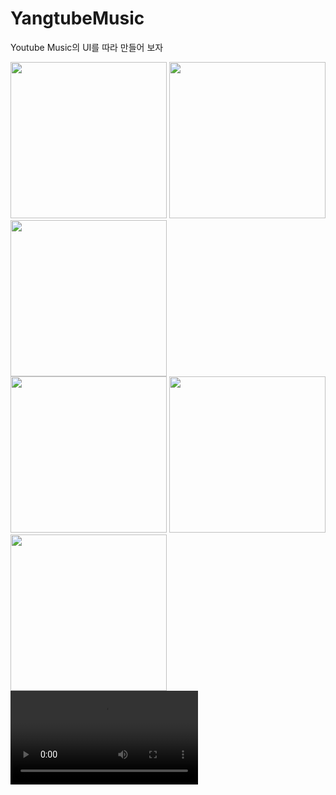# YangtubeMusic
Youtube Music의 UI를 따라 만들어 보자
<div>
<img src="https://user-images.githubusercontent.com/65935582/187639784-a44943b3-6e71-4cd4-8c84-4a6b4e77c967.png" width="250px"/>
<img src="https://user-images.githubusercontent.com/65935582/187639797-8af43e08-82a1-462f-aad4-5a81a09622a1.png" width="250px"/>
<img src="https://user-images.githubusercontent.com/65935582/187639800-17f34eb8-2a8e-4899-8843-96808c4328cb.png" width="250px"/>
<div/>

<div>
<img src="https://user-images.githubusercontent.com/65935582/187639802-9bd02ee4-533f-47b4-a69e-d9eaa3cc735c.png" width="250px"/>
<img src="https://user-images.githubusercontent.com/65935582/187639804-d17fd7ec-2ad6-4df7-b162-cf7c1666c9f4.png" width="250px"/>
<img src="https://user-images.githubusercontent.com/65935582/187639809-94ae4627-93a0-4001-bed6-22f52aa30b74.png" width="250px"/>
<div/>

<video src="https://user-images.githubusercontent.com/65935582/187645929-adb71259-f375-484b-ab57-17871f3ca7ef.webm" type="video/webm" />
